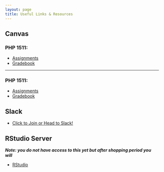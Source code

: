 ```yaml
---
layout: page
title: Useful Links & Resources
---
```


## Canvas


### PHP 1511: 

- [Assignments]()
- [Gradebook]()



* * * 

### PHP 1511: 

- [Assignments]()
- [Gradebook]()



## Slack

- [Click to Join or Head to Slack!](https://join.slack.com/t/php-1511-2511/shared_invite/enQtMzAzMjA2MzU5NDYwLTY3MWIyZmE5NjFiZDUyNTAyZjBhMTk3MjY2OWYwMWU4ZGNiYzc4OTUwMWYzYjU5MmZjYTc0NDA0ZmJjMzM5NGE45r)


## RStudio Server

***Note: you do not have access to this yet but after shopping period you will***

- [RStudio](https://rstudio.sullivanstatistics.com)

